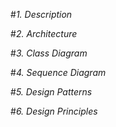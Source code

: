 #*1. Description*


#*2. Architecture*


#*3. Class Diagram*


#*4. Sequence Diagram*


#*5. Design Patterns*


#*6. Design Principles*
